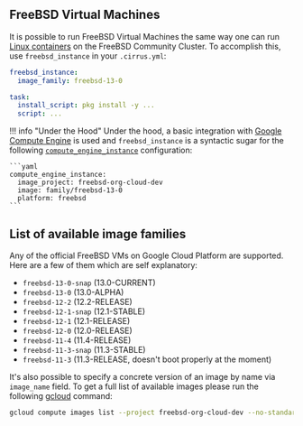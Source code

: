## FreeBSD Virtual Machines

It is possible to run FreeBSD Virtual Machines the same way one can run [Linux containers](linux.md) on the FreeBSD Community Cluster. 
To accomplish this, use `freebsd_instance` in your `.cirrus.yml`:

```yaml
freebsd_instance:
  image_family: freebsd-13-0

task:
  install_script: pkg install -y ...
  script: ...
```

!!! info "Under the Hood"
    Under the hood, a basic integration with [Google Compute Engine](supported-computing-services.md#compute-engine) 
    is used and `freebsd_instance` is a syntactic sugar for the following [`compute_engine_instance`](custom-vms.md) configuration:

    ```yaml
    compute_engine_instance:
      image_project: freebsd-org-cloud-dev
      image: family/freebsd-13-0
      platform: freebsd
    ```

## List of available image families

Any of the official FreeBSD VMs on Google Cloud Platform are supported. Here are a few of them which are self explanatory:

* `freebsd-13-0-snap` (13.0-CURRENT)
* `freebsd-13-0`      (13.0-ALPHA)
* `freebsd-12-2`      (12.2-RELEASE)
* `freebsd-12-1-snap` (12.1-STABLE)
* `freebsd-12-1`      (12.1-RELEASE)
* `freebsd-12-0`      (12.0-RELEASE)
* `freebsd-11-4`      (11.4-RELEASE)
* `freebsd-11-3-snap` (11.3-STABLE)
* `freebsd-11-3`      (11.3-RELEASE, doesn't boot properly at the moment)

It's also possible to specify a concrete version of an image by name via `image_name` field. To get a full list of
available images please run the following [gcloud](https://cloud.google.com/sdk/gcloud/) command:

```bash
gcloud compute images list --project freebsd-org-cloud-dev --no-standard-images
```

